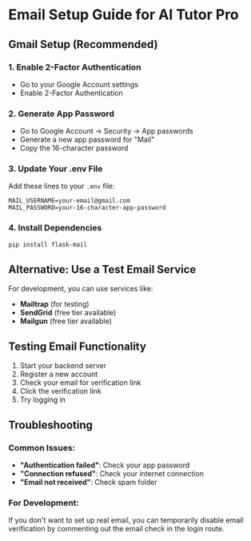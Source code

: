 # Email Setup Guide for AI Tutor Pro

## Gmail Setup (Recommended)

### 1. Enable 2-Factor Authentication
- Go to your Google Account settings
- Enable 2-Factor Authentication

### 2. Generate App Password
- Go to Google Account → Security → App passwords
- Generate a new app password for "Mail"
- Copy the 16-character password

### 3. Update Your .env File
Add these lines to your `.env` file:

```
MAIL_USERNAME=your-email@gmail.com
MAIL_PASSWORD=your-16-character-app-password
```

### 4. Install Dependencies
```bash
pip install flask-mail
```

## Alternative: Use a Test Email Service

For development, you can use services like:
- **Mailtrap** (for testing)
- **SendGrid** (free tier available)
- **Mailgun** (free tier available)

## Testing Email Functionality

1. Start your backend server
2. Register a new account
3. Check your email for verification link
4. Click the verification link
5. Try logging in

## Troubleshooting

### Common Issues:
- **"Authentication failed"**: Check your app password
- **"Connection refused"**: Check your internet connection
- **"Email not received"**: Check spam folder

### For Development:
If you don't want to set up real email, you can temporarily disable email verification by commenting out the email check in the login route. 